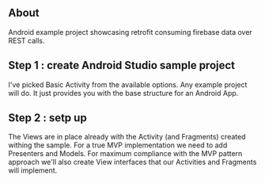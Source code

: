## About

Android example project showcasing retrofit consuming firebase data over REST calls. 

## Step 1 : create Android Studio sample project

I've picked Basic Activity from the available options. Any example project will do. It just provides you with the base structure for an Android App. 

## Step 2 : setp up 

The Views are in place already with the Activity (and Fragments) created withing the sample. For a true MVP implementation we need to add Presenters and Models. For maximum compliance with the MVP pattern approach we'll also create View interfaces that our Activities and Fragments will implement.